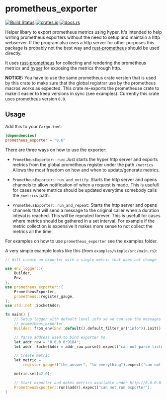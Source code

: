 # prometheus_exporter

[![Build Status](https://travis-ci.org/AlexanderThaller/prometheus_exporter.svg?branch=master)](https://travis-ci.org/AlexanderThaller/prometheus_exporter)
[![crates.io](https://img.shields.io/crates/v/prometheus_exporter.svg)](https://crates.io/crates/prometheus_exporter)
[![docs.rs](https://docs.rs/prometheus_exporter/badge.svg)](https://docs.rs/prometheus_exporter)

Helper libary to export prometheus metrics using hyper. It's intended to help
writing prometheus exporters without the need to setup and maintain a http
webserver. If the program also uses a http server for other purposes this
package is probably not the best way and
[rust-prometheus](https://github.com/pingcap/rust-prometheus) should be used
directly.

It uses [rust-prometheus](https://github.com/pingcap/rust-prometheus) for
collecting and rendering the prometheus metrics and
[hyper](https://github.com/hyperium/hyper) for exposing the metrics through
http.

**NOTICE:** You have to use the same prometheus crate version that is used by
this crate to make sure that the global registrar use by the prometheus macros
works as expected. This crate re-exports the prometheuse crate to make it easier
to keep versions in sync (see examples). Currently this crate uses prometheus
version `0.9`.

## Usage

Add this to your `Cargo.toml`:

```toml
[dependencies]
prometheus_exporter = "0.6"
```

There are three ways on how to use the exporter:

* `PrometheusExporter::run`: Just starts the hyper http server and exports
    metrics from the global prometheus register under the path `/metrics`.
    Allows the most freedom on how and when to update/generate metrics.

* `PrometheusExporter::run_and_notify`: Starts the http server and opens
    channels to allow notification of when a request is made. This is usefull
    for cases where metrics should be updated everytime somebody calls the
    `/metrics` path.

* `PrometheusExporter::run_and_repeat`: Starts the http server and opens
    channels that will send a message to the original caller when a duration
    inteval is reached. This will be repeated forever. This is usefull for cases
    where metrics should be gathered in a set interval. For example if the
    metric collection is expensive it makes more sense to not collect the
    metrics all the time.

For examples on how to use `prometheus_exporter` see the examples folder.

A very simple example looks like this (from `examples/simple/src/main.rs`):

```rust
// Will create an exporter with a single metric that does not change

use env_logger::{
    Builder,
    Env,
};
use prometheus_exporter::{
    PrometheusExporter,
    prometheus::register_gauge,
};
use std::net::SocketAddr;

fn main() {
    // Setup logger with default level info so we can see the messages from
    // prometheus_exporter.
    Builder::from_env(Env::default().default_filter_or("info")).init();

    // Parse address used to bind exporter to.
    let addr_raw = "0.0.0.0:9184";
    let addr: SocketAddr = addr_raw.parse().expect("can not parse listen addr");

    // Create metric
    let metric =
        register_gauge!("the_answer", "to everything").expect("can not create gauge the_answer");

    metric.set(42.0);

    // Start exporter and makes metrics available under http://0.0.0.0:9184/metrics
    PrometheusExporter::run(&addr).expect("can not run exporter");
}
```
